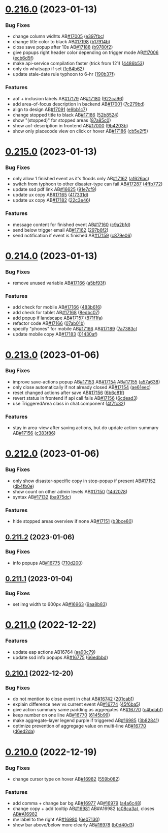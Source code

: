 # [0.216.0](https://github.com/rodekruis/IBF-system/compare/v0.215.0...v0.216.0) (2023-01-13)


### Bug Fixes

* change column widhts AB[#17005](https://github.com/rodekruis/IBF-system/issues/17005) ([e397fbc](https://github.com/rodekruis/IBF-system/commit/e397fbc42c084ca1d667efc1a0a555f11ee4942d))
* change title color to black AB[#17198](https://github.com/rodekruis/IBF-system/issues/17198) ([b17914b](https://github.com/rodekruis/IBF-system/commit/b17914b668905b0b45b583800ce14ae3ab1f7915))
* close save popup after 10s AB[#17188](https://github.com/rodekruis/IBF-system/issues/17188) ([b9780f2](https://github.com/rodekruis/IBF-system/commit/b9780f206919e301a842ef2d40bf1fbd970a94e7))
* give popups right header color depending on trigger mode AB[#17006](https://github.com/rodekruis/IBF-system/issues/17006) ([ecb6d5f](https://github.com/rodekruis/IBF-system/commit/ecb6d5f9c18b4997c356e6eba4a1c49eb46105a2))
* make api-service compilation faster (trick from 121) ([4486b53](https://github.com/rodekruis/IBF-system/commit/4486b53d72c2ae8d6d699b87523687f517abce9b))
* only do whatsapp if set ([fe84b62](https://github.com/rodekruis/IBF-system/commit/fe84b622c931040263459643ec0ffffc7c6c6391))
* update stale-date rule typhoon to 6-hr ([190b37f](https://github.com/rodekruis/IBF-system/commit/190b37f430586cd8a6f5970124ec26b7c5e9e679))


### Features

*  aof + inclusion labels AB[#17179](https://github.com/rodekruis/IBF-system/issues/17179) AB[#17180](https://github.com/rodekruis/IBF-system/issues/17180) ([922ca96](https://github.com/rodekruis/IBF-system/commit/922ca961e25c679e503a406def531dabb09f4e2e))
* add area-of-focus description in backend AB[#17001](https://github.com/rodekruis/IBF-system/issues/17001) ([7c279bd](https://github.com/rodekruis/IBF-system/commit/7c279bd40977dc6f03013cac8fdf97eba9bb26fb))
* align to design AB[#17091](https://github.com/rodekruis/IBF-system/issues/17091) ([e9bb1c7](https://github.com/rodekruis/IBF-system/commit/e9bb1c7ff0151d1bc88649bfd343a72abb13155c))
* change stopped title to black AB[#17186](https://github.com/rodekruis/IBF-system/issues/17186) ([52b8524](https://github.com/rodekruis/IBF-system/commit/52b8524a241064ea00a030d382e1a9c3372d34e7))
* show "(stopped)" for stopped areas ([87a85c0](https://github.com/rodekruis/IBF-system/commit/87a85c0f027cac94b490e62b6ac49198f6df665d))
* show aof-description in frontend AB[#17000](https://github.com/rodekruis/IBF-system/issues/17000) ([9b4203b](https://github.com/rodekruis/IBF-system/commit/9b4203b9728754121cdf3e3feafc1c842de77c8f))
* show only placecode view on click or hover AB[#17186](https://github.com/rodekruis/IBF-system/issues/17186) ([cb5e2f5](https://github.com/rodekruis/IBF-system/commit/cb5e2f5aadde779165a2a70ef9950f7e62a6ca77))



# [0.215.0](https://github.com/rodekruis/IBF-system/compare/v0.214.0...v0.215.0) (2023-01-13)


### Bug Fixes

* only allow 1 finished event as it's floods only AB[#17162](https://github.com/rodekruis/IBF-system/issues/17162) ([af626ac](https://github.com/rodekruis/IBF-system/commit/af626aca38716b0ce1edcff669be87391e9929a2))
* switch from typhoon to other disaster-type can fail AB[#17287](https://github.com/rodekruis/IBF-system/issues/17287) ([4ffb772](https://github.com/rodekruis/IBF-system/commit/4ffb77294fd1e5399106ffbe8212bb6a424ec810))
* update ssd pdf link AB[#16625](https://github.com/rodekruis/IBF-system/issues/16625) ([91e7cf9](https://github.com/rodekruis/IBF-system/commit/91e7cf92a364a2eda4fc421a3d938e71b0dd30ad))
* update ux copy AB[#17165](https://github.com/rodekruis/IBF-system/issues/17165) ([417331d](https://github.com/rodekruis/IBF-system/commit/417331d1891ce7dd8b2c6f1c2235f83a6e56dd3a))
* update ux copy AB[#17182](https://github.com/rodekruis/IBF-system/issues/17182) ([22c3e46](https://github.com/rodekruis/IBF-system/commit/22c3e468ab8ad473fb962e179ed1262ff67fbfae))


### Features

* message content for finished event AB[#17160](https://github.com/rodekruis/IBF-system/issues/17160) ([c9a2bfd](https://github.com/rodekruis/IBF-system/commit/c9a2bfdc8b54e5b58f2d0731ef14ae8595c8cf21))
* send below trigger email AB[#17162](https://github.com/rodekruis/IBF-system/issues/17162) ([297b6f2](https://github.com/rodekruis/IBF-system/commit/297b6f23b81b7c16fed627249bfb07a4dd0131b0))
* send notification if event is finished AB[#17159](https://github.com/rodekruis/IBF-system/issues/17159) ([c879e06](https://github.com/rodekruis/IBF-system/commit/c879e0673e78859f5eab05510c0ab6940eb5de38))



# [0.214.0](https://github.com/rodekruis/IBF-system/compare/v0.213.0...v0.214.0) (2023-01-13)


### Bug Fixes

* remove unused variable AB[#17166](https://github.com/rodekruis/IBF-system/issues/17166) ([a5bf93f](https://github.com/rodekruis/IBF-system/commit/a5bf93f7ab52b92dc7af9e2de5093259d05c2447))


### Features

* add check for mobile AB[#17166](https://github.com/rodekruis/IBF-system/issues/17166) ([483b616](https://github.com/rodekruis/IBF-system/commit/483b61639b451e5c1f23498f4cd0f5d1fdc79067))
* add check for tablet AB[#17168](https://github.com/rodekruis/IBF-system/issues/17168) ([8edbc07](https://github.com/rodekruis/IBF-system/commit/8edbc0772598da14c88ca85c82a0e0e83c19df37))
* add popup if landscape AB[#17157](https://github.com/rodekruis/IBF-system/issues/17157) ([871f1fa](https://github.com/rodekruis/IBF-system/commit/871f1facce586b32ced66710c910d111fc693ff0))
* refactor code AB[#17166](https://github.com/rodekruis/IBF-system/issues/17166) ([07ab01b](https://github.com/rodekruis/IBF-system/commit/07ab01b8eafff350755946bbc3d2b590e4ee6865))
* specify "phones" for mobile AB[#17166](https://github.com/rodekruis/IBF-system/issues/17166) AB[#17189](https://github.com/rodekruis/IBF-system/issues/17189) ([7a7383c](https://github.com/rodekruis/IBF-system/commit/7a7383cd8c28618e1e6b14b3632e9086b188abd6))
* update mobile copy AB[#17183](https://github.com/rodekruis/IBF-system/issues/17183) ([01430af](https://github.com/rodekruis/IBF-system/commit/01430af2c40d9f7e8691f331f8174901d8706947))



# [0.213.0](https://github.com/rodekruis/IBF-system/compare/v0.212.0...v0.213.0) (2023-01-06)


### Bug Fixes

* improve save-actions popup AB[#17153](https://github.com/rodekruis/IBF-system/issues/17153) AB[#17154](https://github.com/rodekruis/IBF-system/issues/17154) AB[#17155](https://github.com/rodekruis/IBF-system/issues/17155) ([a57a638](https://github.com/rodekruis/IBF-system/commit/a57a6385022cbd03c3ddd5cf14d816a5d330e435))
* only close automatically if not already closed AB[#17154](https://github.com/rodekruis/IBF-system/issues/17154) ([ae61eec](https://github.com/rodekruis/IBF-system/commit/ae61eeceb19cbf3eec142846e8c35b3bccb5165e))
* reset changed actions after save AB[#17156](https://github.com/rodekruis/IBF-system/issues/17156) ([6b6c81f](https://github.com/rodekruis/IBF-system/commit/6b6c81f152b252610d2e6ad7872a468fbce706e9))
* revert status in frontend if api call fails AB[#17156](https://github.com/rodekruis/IBF-system/issues/17156) ([6cdead3](https://github.com/rodekruis/IBF-system/commit/6cdead3e33066291b7fe346605a7a242562753cf))
* use TriggeredArea class in chat.component ([4f7fc32](https://github.com/rodekruis/IBF-system/commit/4f7fc320971cc7d57c53741f8d25e337dd2cd4d4))


### Features

* stay in area-view after saving actions, but do update action-summary AB[#17156](https://github.com/rodekruis/IBF-system/issues/17156) ([c383f86](https://github.com/rodekruis/IBF-system/commit/c383f86a2704b0475ace91d835351cd87194d812))



# [0.212.0](https://github.com/rodekruis/IBF-system/compare/v0.211.2...v0.212.0) (2023-01-06)


### Bug Fixes

* only show disaster-specific copy in stop-popup if present AB[#17152](https://github.com/rodekruis/IBF-system/issues/17152) ([db4fb0e](https://github.com/rodekruis/IBF-system/commit/db4fb0e6ef644e6fd26fb5d7f1d464be329cb104))
* show count on other admin levels AB[#17150](https://github.com/rodekruis/IBF-system/issues/17150) ([14d2078](https://github.com/rodekruis/IBF-system/commit/14d207824edf7575d6438255df4c16fe52189d21))
* syntax AB[#17132](https://github.com/rodekruis/IBF-system/issues/17132) ([ba975dc](https://github.com/rodekruis/IBF-system/commit/ba975dc85c6125cb91a7473f5c4ba557b84d74ad))


### Features

* hide stopped areas overview if none AB[#17151](https://github.com/rodekruis/IBF-system/issues/17151) ([b3bce80](https://github.com/rodekruis/IBF-system/commit/b3bce80c7916c05740700b5933046f26492d8885))



## [0.211.2](https://github.com/rodekruis/IBF-system/compare/v0.211.1...v0.211.2) (2023-01-06)


### Bug Fixes

* info popups AB[#16775](https://github.com/rodekruis/IBF-system/issues/16775) ([710d200](https://github.com/rodekruis/IBF-system/commit/710d2000f46f739e5cd294e9e9c7cc8caf2016b2))



## [0.211.1](https://github.com/rodekruis/IBF-system/compare/v0.211.0...v0.211.1) (2023-01-04)


### Bug Fixes

* set img width to 600px AB[#16963](https://github.com/rodekruis/IBF-system/issues/16963) ([9aa8b83](https://github.com/rodekruis/IBF-system/commit/9aa8b83fea62133f0878606ed756994bb54b14ca))



# [0.211.0](https://github.com/rodekruis/IBF-system/compare/v0.210.1...v0.211.0) (2022-12-22)


### Features

* update eap actions AB16764 ([aa90c79](https://github.com/rodekruis/IBF-system/commit/aa90c79944d37b012562b540b14b8ff5e1e02e76))
* update ssd info popups AB[#16775](https://github.com/rodekruis/IBF-system/issues/16775) ([66edbbd](https://github.com/rodekruis/IBF-system/commit/66edbbd6675042a511cf3ed16f1863e8e8ac104e))



## [0.210.1](https://github.com/rodekruis/IBF-system/compare/v0.210.0...v0.210.1) (2022-12-20)


### Bug Fixes

* do not mention to close event in chat AB[#16742](https://github.com/rodekruis/IBF-system/issues/16742) ([201cab1](https://github.com/rodekruis/IBF-system/commit/201cab1c9db422033f4c73db5b29bfb3f96ec4ef))
* explain difference new vs current event AB[#16774](https://github.com/rodekruis/IBF-system/issues/16774) ([45f6ba5](https://github.com/rodekruis/IBF-system/commit/45f6ba50cd4b99e23cc01b394c7d0359fdb373ad))
* give action summary same padding as aggregates AB[#16770](https://github.com/rodekruis/IBF-system/issues/16770) ([c4bdabf](https://github.com/rodekruis/IBF-system/commit/c4bdabf2807e1d4570adcb94c2fb8fa73529d59a))
* keep number on one line AB[#16770](https://github.com/rodekruis/IBF-system/issues/16770) ([6145b99](https://github.com/rodekruis/IBF-system/commit/6145b997f8b4a2eb9c5e4664207cfd6e85c874af))
* make aggregate-layer legend purple if triggered AB[#16985](https://github.com/rodekruis/IBF-system/issues/16985) ([3b82841](https://github.com/rodekruis/IBF-system/commit/3b828416e632f16c2a8944bd0a78aa96e1fb8fcd))
* optimize prevention of aggregage value on multi-line AB[#16770](https://github.com/rodekruis/IBF-system/issues/16770) ([d6ed2da](https://github.com/rodekruis/IBF-system/commit/d6ed2dafdcb080b98b93f944804e833705ef6a39))



# [0.210.0](https://github.com/rodekruis/IBF-system/compare/v0.209.1...v0.210.0) (2022-12-19)


### Bug Fixes

* change cursor type on hover AB[#16982](https://github.com/rodekruis/IBF-system/issues/16982) ([559b082](https://github.com/rodekruis/IBF-system/commit/559b0825399972b41d6338d30a4eb89b90261b36))


### Features

* add comma + change bar bg AB[#16977](https://github.com/rodekruis/IBF-system/issues/16977) AB[#16979](https://github.com/rodekruis/IBF-system/issues/16979) ([a4a6c48](https://github.com/rodekruis/IBF-system/commit/a4a6c485c577bbecfcfb0fff99c2dd789e3dfe37))
* change copy + add tooltip AB[#16981](https://github.com/rodekruis/IBF-system/issues/16981) AB#A16982 ([c08ca3a](https://github.com/rodekruis/IBF-system/commit/c08ca3a8cfb007e1ef2e52f1323fe554eb93830e)), closes [AB#A16982](https://github.com/AB/issues/A16982)
* mv label to the right AB[#16980](https://github.com/rodekruis/IBF-system/issues/16980) ([6e07130](https://github.com/rodekruis/IBF-system/commit/6e07130f90c2b89fbee313dac2a22ce34846835d))
* show bar above/below more clearly AB[#16978](https://github.com/rodekruis/IBF-system/issues/16978) ([b0d40d3](https://github.com/rodekruis/IBF-system/commit/b0d40d3ec010ac38bfca5d4b979749946b33c082))



